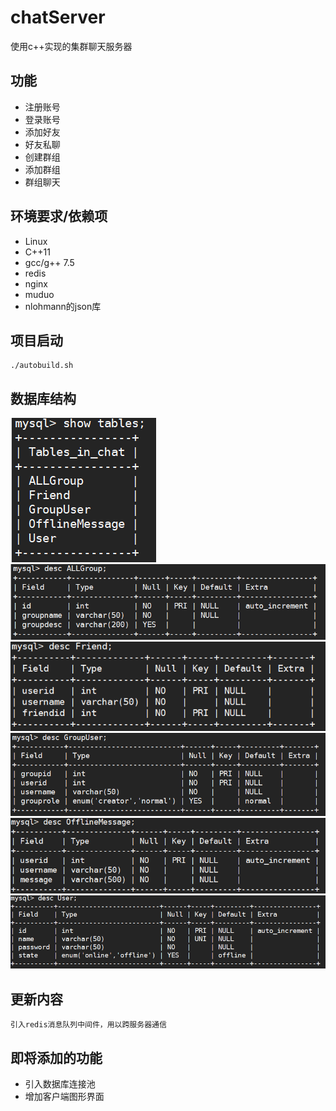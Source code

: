# chatServer
使用c++实现的集群聊天服务器

## 功能

- 注册账号
- 登录账号
- 添加好友
- 好友私聊
- 创建群组
- 添加群组
- 群组聊天


## 环境要求/依赖项

- Linux
- C++11
- gcc/g++ 7.5
- redis
- nginx
- muduo
- nlohmann的json库

## 项目启动

```
./autobuild.sh
```

## 数据库结构
![image](https://github.com/aglarevv/chatServer/blob/main/image/database.png)
![image](https://github.com/aglarevv/chatServer/blob/main/image/ALLGroup.png)
![image](https://github.com/aglarevv/chatServer/blob/main/image/Friend.png)
![image](https://github.com/aglarevv/chatServer/blob/main/image/GroupUser.png)
![image](https://github.com/aglarevv/chatServer/blob/main/image/OfflineMessage.png)
![image](https://github.com/aglarevv/chatServer/blob/main/image/User.png)

## 更新内容

```
引入redis消息队列中间件，用以跨服务器通信
```

## 即将添加的功能

- 引入数据库连接池
- 增加客户端图形界面

